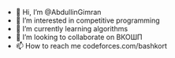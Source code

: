 - 👋 Hi, I’m @AbdullinGimran
- 👀 I’m interested in competitive programming
- 🌱 I’m currently learning algorithms
- 💞️ I’m looking to collaborate on ВКОШП
- 📫 How to reach me codeforces.com/bashkort

